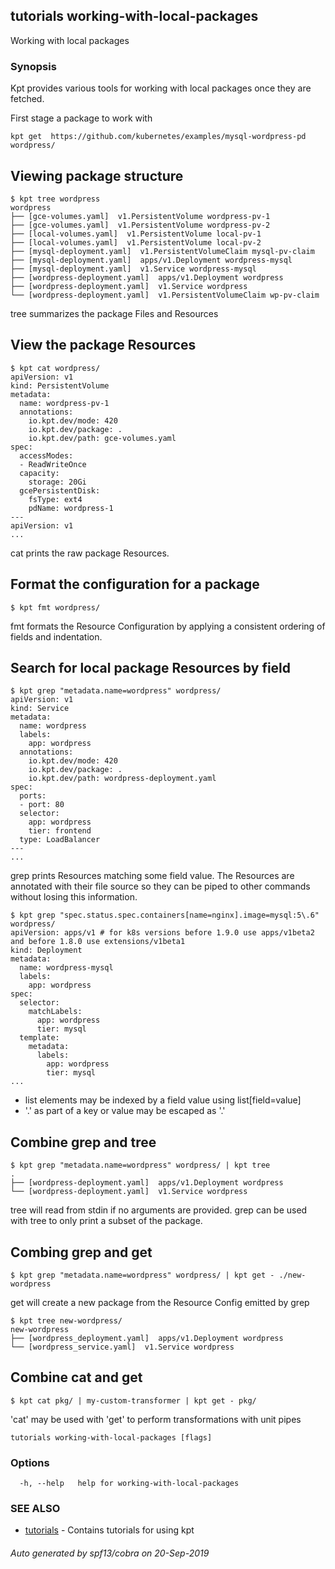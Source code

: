 ## tutorials working-with-local-packages

Working with local packages

### Synopsis

Kpt provides various tools for working with local packages once they are fetched.

  First stage a package to work with

	kpt get  https://github.com/kubernetes/examples/mysql-wordpress-pd wordpress/

## Viewing package structure

	$ kpt tree wordpress
	wordpress
	├── [gce-volumes.yaml]  v1.PersistentVolume wordpress-pv-1
	├── [gce-volumes.yaml]  v1.PersistentVolume wordpress-pv-2
	├── [local-volumes.yaml]  v1.PersistentVolume local-pv-1
	├── [local-volumes.yaml]  v1.PersistentVolume local-pv-2
	├── [mysql-deployment.yaml]  v1.PersistentVolumeClaim mysql-pv-claim
	├── [mysql-deployment.yaml]  apps/v1.Deployment wordpress-mysql
	├── [mysql-deployment.yaml]  v1.Service wordpress-mysql
	├── [wordpress-deployment.yaml]  apps/v1.Deployment wordpress
	├── [wordpress-deployment.yaml]  v1.Service wordpress
	└── [wordpress-deployment.yaml]  v1.PersistentVolumeClaim wp-pv-claim

  tree summarizes the package Files and Resources

## View the package Resources

	$ kpt cat wordpress/
	apiVersion: v1
	kind: PersistentVolume
	metadata:
	  name: wordpress-pv-1
	  annotations:
		io.kpt.dev/mode: 420
		io.kpt.dev/package: .
		io.kpt.dev/path: gce-volumes.yaml
	spec:
	  accessModes:
	  - ReadWriteOnce
	  capacity:
		storage: 20Gi
	  gcePersistentDisk:
		fsType: ext4
		pdName: wordpress-1
	---
	apiVersion: v1
	...

  cat prints the raw package Resources.

## Format the configuration for a package

	$ kpt fmt wordpress/

  fmt formats the Resource Configuration by applying a consistent ordering of fields
  and indentation.

## Search for local package Resources by field

	$ kpt grep "metadata.name=wordpress" wordpress/
	apiVersion: v1
	kind: Service
	metadata:
	  name: wordpress
	  labels:
		app: wordpress
	  annotations:
		io.kpt.dev/mode: 420
		io.kpt.dev/package: .
		io.kpt.dev/path: wordpress-deployment.yaml
	spec:
	  ports:
	  - port: 80
	  selector:
		app: wordpress
		tier: frontend
	  type: LoadBalancer
	---
	...

  grep prints Resources matching some field value.  The Resources are annotated with their
  file source so they can be piped to other commands without losing this information.

	$ kpt grep "spec.status.spec.containers[name=nginx].image=mysql:5\.6" wordpress/
	apiVersion: apps/v1 # for k8s versions before 1.9.0 use apps/v1beta2  and before 1.8.0 use extensions/v1beta1
	kind: Deployment
	metadata:
	  name: wordpress-mysql
	  labels:
		app: wordpress
	spec:
	  selector:
		matchLabels:
		  app: wordpress
		  tier: mysql
	  template:
		metadata:
		  labels:
			app: wordpress
			tier: mysql
	...

  - list elements may be indexed by a field value using list[field=value]
  - '.' as part of a key or value may be escaped as '\.'

## Combine grep and tree

	$ kpt grep "metadata.name=wordpress" wordpress/ | kpt tree
	.
	├── [wordpress-deployment.yaml]  apps/v1.Deployment wordpress
	└── [wordpress-deployment.yaml]  v1.Service wordpress

  tree will read from stdin if no arguments are provided.  grep can be used with
  tree to only print a subset of the package.

## Combing grep and get

	$ kpt grep "metadata.name=wordpress" wordpress/ | kpt get - ./new-wordpress

  get will create a new package from the Resource Config emitted by grep

	$ kpt tree new-wordpress/
	new-wordpress
	├── [wordpress_deployment.yaml]  apps/v1.Deployment wordpress
	└── [wordpress_service.yaml]  v1.Service wordpress

## Combine cat and get

	$ kpt cat pkg/ | my-custom-transformer | kpt get - pkg/

'cat' may be used with 'get' to perform transformations with unit pipes


```
tutorials working-with-local-packages [flags]
```

### Options

```
  -h, --help   help for working-with-local-packages
```

### SEE ALSO

* [tutorials](tutorials.md)	 - Contains tutorials for using kpt

###### Auto generated by spf13/cobra on 20-Sep-2019
